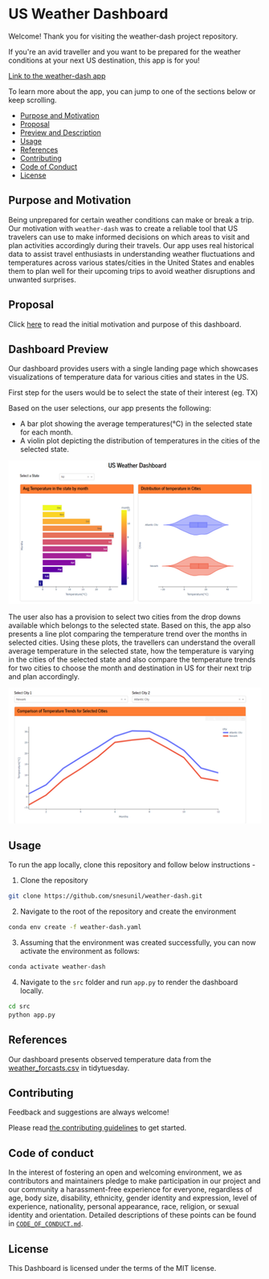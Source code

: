 # US Weather Dashboard

Welcome! Thank you for visiting the weather-dash project repository.

If you're an avid traveller and you want to be prepared for the weather conditions at your next US destination, this app is for you!

[Link to the weather-dash app](https://weather-dashboard-b052.onrender.com/)

To learn more about the app, you can jump to one of the sections below or keep scrolling.

* [Purpose and Motivation](#purpose-and-motivation)
* [Proposal](#proposal)
* [Preview and Description](#dashboard-preview)
* [Usage](#usage)
* [References](#references)
* [Contributing](#contributing)
* [Code of Conduct](#code-of-conduct)
* [License](#license)

## Purpose and Motivation

Being unprepared for certain weather conditions can make or break a trip. Our motivation with `weather-dash` was to create a reliable tool that US travelers can use to make informed decisions on which areas to visit and plan activities accordingly during their travels. Our app uses real historical data to assist travel enthusiasts in understanding weather fluctuations and temperatures across various states/cities in the United States and enables them to plan well for their upcoming trips to avoid weather disruptions and unwanted surprises.

## Proposal

Click [here](https://github.com/UBC-MDS/citytemp/blob/main/docs/proposal.md) to read the initial motivation and purpose of this dashboard.

## Dashboard Preview

Our dashboard provides users with a single landing page which showcases visualizations of temperature data for various cities and states in the US.

First step for the users would be to select the state of their interest (eg. TX)

Based on the user selections, our app presents the following:

  - A bar plot showing the average temperatures(°C) in the selected state for each month. 
  - A violin plot depicting the distribution of temperatures in the cities of the selected state.
  
![](img/img1.png)

The user also has a provision to select two cities from the drop downs available which belongs to the selected state. Based on this, the app also presents a line plot comparing the temperature trend over the months in selected cities. Using these plots, the travellers can understand the overall average temperature in the selected state, how the temperature is varying in the cities of the selected state and also compare the temperature trends for two cities to choose the month and destination in US for their next trip and plan accordingly.

![](img/img2.png)

## Usage

To run the app locally, clone this repository and follow below instructions - 

1. Clone the repository

```bash
git clone https://github.com/snesunil/weather-dash.git
```

2. Navigate to the root of the repository and create the environment

```bash
conda env create -f weather-dash.yaml
```

3. Assuming that the environment was created successfully, you can now activate the environment as follows:

```bash
conda activate weather-dash
```

4. Navigate to the `src` folder and run `app.py` to render the dashboard locally.

```bash
cd src
python app.py
```
## References

Our dashboard presents observed temperature data from the [weather_forcasts.csv](https://github.com/rfordatascience/tidytuesday/blob/master/data/2022/2022-12-20/weather_forecasts.csv) in tidytuesday.

## Contributing

Feedback and suggestions are always welcome! 

Please read [the contributing guidelines](https://github.com/snesunil/weather-dash/blob/main/CONTRIBUTING.md)
to get started.

## Code of conduct

In the interest of fostering an open and welcoming environment, we as contributors and maintainers pledge to make participation in our project and our community a harassment-free experience for everyone, regardless of age, body size, disability, ethnicity, gender identity and expression, level of experience, nationality, personal appearance, race, religion, or sexual identity and orientation. Detailed descriptions
of these points can be found in [`CODE_OF_CONDUCT.md`](https://github.com/snesunil/weather-dash/blob/main/CODE_OF_CONDUCT.md).

## License
This Dashboard is licensed under the terms of the MIT license.
